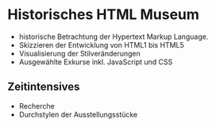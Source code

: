 # Historisches HTML Museum

- historische Betrachtung der Hypertext Markup Language.
- Skizzieren der Entwicklung von HTML1 bis HTML5
- Visualisierung der Stilveränderungen
- Ausgewählte Exkurse inkl. JavaScript und CSS

## Zeitintensives

- Recherche
- Durchstylen der Ausstellungsstücke
